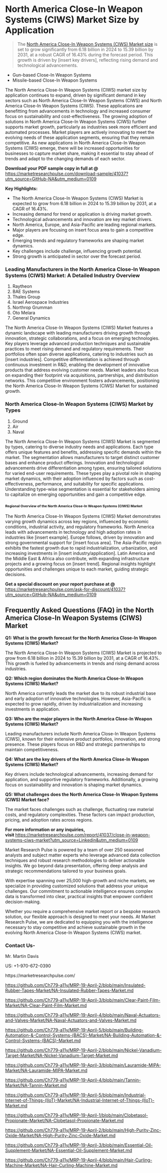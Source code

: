 <h1>North America Close-In Weapon Systems (CIWS) Market&nbsp;Size by Application</h1><blockquote><p>The <a href="https://marketresearchpulse.com/download-sample/41037?utm_source=GitHub-NA&amp;utm_medium=0109">North America Close-In Weapon Systems (CIWS) Market size</a> is set to grow significantly from 6.18 billion in 2024 to 15.39 billion by 2031, at a robust CAGR of 16.43% during the forecast period. This growth is driven by [insert key drivers], reflecting rising demand and technological advancements.</p></blockquote><ul><li>Gun-based Close-In Weapon Systems <li> Missile-based Close-In Weapon Systems</li></ul><p>The North America Close-In Weapon Systems (CIWS) market size by application continues to expand, driven by significant demand in key sectors such as North America Close-In Weapon Systems (CIWS) and North America Close-In Weapon Systems (CIWS). These applications are benefitting from advancements in technology and increased consumer focus on sustainability and cost-effectiveness. The growing adoption of solutions in North America Close-In Weapon Systems (CIWS) further supports market growth, particularly as industries seek more efficient and automated processes. Market players are actively innovating to meet the evolving needs of these application segments, ensuring that they remain competitive. As new applications in North America Close-In Weapon Systems (CIWS) emerge, there will be increased opportunities for businesses to capture market share, making it essential to stay ahead of trends and adapt to the changing demands of each sector.</p><p><strong>Download your PDF sample copy in full at @ </strong><a href="https://marketresearchpulse.com/download-sample/41037?utm_source=GitHub-NA&amp;utm_medium=0109">https://marketresearchpulse.com/download-sample/41037?utm_source=GitHub-NA&amp;utm_medium=0109</a></p><p><strong>Key Highlights: </strong></p><ul><li>The North America Close-In Weapon Systems (CIWS) Market is expected to grow from 6.18 billion in 2024 to 15.39 billion by 2031, at a CAGR of 16.43%.</li><li>Increasing demand for trend or application is driving market growth.</li><li>Technological advancements and innovation are key market drivers.</li><li>North America, Europe, and Asia-Pacific are leading regional markets.</li><li>Major players are focusing on insert focus area to gain a competitive edge.</li><li>Emerging trends and regulatory frameworks are shaping market dynamics.</li><li>Key challenges include challenge, influencing growth potential.</li><li>Strong growth is anticipated in sector over the forecast period.</li></ul><h3>Leading Manufacturers in the North America Close-In Weapon Systems (CIWS) Market: A Detailed Industry Overview</h3><ol><li>Raytheon</li><li>BAE Systems</li><li>Thales Group</li><li>Israel Aerospace Industries</li><li>Northrop Grumman</li><li>Oto Melara</li><li>General Dynamics</li></ol><div class="flex max-w-full flex-col flex-grow"><div class="min-h-8 text-message flex w-full flex-col items-end gap-2 whitespace-normal break-words [.text-message+&amp;]:mt-5" dir="auto" data-message-author-role="assistant" data-message-id="fd8432e4-4910-450d-b182-61b7bfb0a01f" data-message-model-slug="gpt-4o"><div class="flex w-full flex-col gap-1 empty:hidden first:pt-[3px]"><div class="markdown prose w-full break-words dark:prose-invert light"><p>The North America Close-In Weapon Systems (CIWS) Market features a dynamic landscape with leading manufacturers driving growth through innovation, strategic collaborations, and a focus on emerging technologies. Key players leverage advanced production techniques and sustainable practices to meet rising demand and regulatory requirements. Their portfolios often span diverse applications, catering to industries such as [insert industries]. Competitive differentiation is achieved through continuous investment in R&amp;D, enabling the development of innovative products that address evolving customer needs. Market leaders also focus on expanding their footprint via acquisitions, partnerships, and distribution networks. This competitive environment fosters advancements, positioning the North America Close-In Weapon Systems (CIWS) Market for sustained growth.</p></div></div></div></div><h3>North America Close-In Weapon Systems (CIWS) Market by Types</h3><ol><li>Ground <li> Air <li> Naval</li></ol><div class="flex max-w-full flex-col flex-grow"><div class="min-h-8 text-message flex w-full flex-col items-end gap-2 whitespace-normal break-words [.text-message+&amp;]:mt-5" dir="auto" data-message-author-role="assistant" data-message-id="084470be-0bb7-4664-bddf-5156b4f41249" data-message-model-slug="gpt-4o-mini"><div class="flex w-full flex-col gap-1 empty:hidden first:pt-[3px]"><div class="markdown prose w-full break-words dark:prose-invert light"><p>The North America Close-In Weapon Systems (CIWS) Market is segmented by types, catering to diverse industry needs and applications. Each type offers unique features and benefits, addressing specific demands within the market. The segmentation allows manufacturers to target distinct customer bases and enhance product offerings. Innovation and technological advancements drive differentiation among types, ensuring tailored solutions for varied end-user requirements. These types play a pivotal role in shaping market dynamics, with their adoption influenced by factors such as cost-effectiveness, performance, and suitability for specific applications. Understanding type-wise segmentation is essential for stakeholders aiming to capitalize on emerging opportunities and gain a competitive edge.</p></div></div></div></div><h3><span style="font-size: 11px;">Regional Overview of the North America Close-In Weapon Systems (CIWS) Market</span></h3><div class="flex max-w-full flex-col flex-grow"><div class="min-h-8 text-message flex w-full flex-col items-end gap-2 whitespace-normal break-words [.text-message+&amp;]:mt-5" dir="auto" data-message-author-role="assistant" data-message-id="e9038762-ce64-4e30-91c9-9bd413514231" data-message-model-slug="gpt-4o-mini"><div class="flex w-full flex-col gap-1 empty:hidden first:pt-[3px]"><div class="markdown prose w-full break-words dark:prose-invert light"><p>The North America Close-In Weapon Systems (CIWS) Market demonstrates varying growth dynamics across key regions, influenced by economic conditions, industrial activity, and regulatory frameworks. North America leads with advancements in technology and high adoption rates in industries like [insert example]. Europe follows, driven by innovation and strong governmental support for [insert focus area]. The Asia-Pacific region exhibits the fastest growth due to rapid industrialization, urbanization, and increasing investments in [insert industry/application]. Latin America and the Middle East &amp; Africa also contribute, with expanding infrastructure projects and a growing focus on [insert trend]. Regional insights highlight opportunities and challenges unique to each market, guiding strategic decisions.</p></div></div></div></div><p><strong>Get a special discount on your report purchase at @ </strong><a href="https://marketresearchpulse.com/ask-for-discount/41037?utm_source=GitHub-NA&amp;utm_medium=0109">https://marketresearchpulse.com/ask-for-discount/41037?utm_source=GitHub-NA&amp;utm_medium=0109</a></p><h2>Frequently Asked Questions (FAQ) in the North America Close-In Weapon Systems (CIWS) Market</h2><p><strong>Q1: What is the growth forecast for the North America Close-In Weapon Systems (CIWS) Market?</strong></p><p>The North America Close-In Weapon Systems (CIWS) Market is projected to grow from 6.18 billion in 2024 to 15.39 billion by 2031, at a CAGR of 16.43%. This growth is fueled by advancements in trends and rising demand across industries.</p><p><strong>Q2: Which region dominates the North America Close-In Weapon Systems (CIWS) Market?</strong></p><p>North America currently leads the market due to its robust industrial base and early adoption of innovative technologies. However, Asia-Pacific is expected to grow rapidly, driven by industrialization and increasing investments in application.</p><p><strong>Q3: Who are the major players in the North America Close-In Weapon Systems (CIWS) Market?</strong></p><p>Leading manufacturers include North America Close-In Weapon Systems (CIWS), known for their extensive product portfolios, innovation, and strong presence. These players focus on R&amp;D and strategic partnerships to maintain competitiveness.</p><p><strong>Q4: What are the key drivers of the North America Close-In Weapon Systems (CIWS) Market?</strong></p><p>Key drivers include technological advancements, increasing demand for application, and supportive regulatory frameworks. Additionally, a growing focus on sustainability and innovation is shaping market dynamics.</p><p><strong>Q5: What challenges does the North America Close-In Weapon Systems (CIWS) Market face?</strong></p><p>The market faces challenges such as challenge, fluctuating raw material costs, and regulatory complexities. These factors can impact production, pricing, and adoption rates across regions.</p><p><strong>For more information or any inquiries, visit&nbsp;</strong><a href="https://marketresearchpulse.com/report/41037/close-in-weapon-systems-ciws-market?utm_source=Linkedin&utm_medium=0109">https://marketresearchpulse.com/report/41037/close-in-weapon-systems-ciws-market?utm_source=Linkedin&utm_medium=0109</a></p><p>Market Research Pulse is powered by a team of over 250 seasoned analysts and subject matter experts who leverage advanced data collection techniques and robust research methodologies to deliver actionable insights. We go beyond data presentation, offering deep analysis and strategic recommendations tailored to your business goals.</p><p>With expertise spanning over 25,000 high-growth and niche markets, we specialize in providing customized solutions that address your unique challenges. Our commitment to actionable intelligence ensures complex data is transformed into clear, practical insights that empower confident decision-making.</p><p>Whether you require a comprehensive market report or a bespoke research solution, our flexible approach is designed to meet your needs. At Market Research Pulse, we are dedicated to equipping you with the intelligence necessary to stay competitive and achieve sustainable growth in the evolving North America Close-In Weapon Systems (CIWS) market.</p><h3><strong>Contact Us-</strong></h3><p>Mr. Martin Davis</p><p>US: +1-970-672-0390</p><p>https://marketresearchpulse.com/</p><p><a href="https://github.com/Ch779-a11y/MRP-19-April-2/blob/main/Insulated-Rubber-Tapes-Market/NA-Insulated-Rubber-Tapes-Market.md">https://github.com/Ch779-a11y/MRP-19-April-2/blob/main/Insulated-Rubber-Tapes-Market/NA-Insulated-Rubber-Tapes-Market.md</a></p><p><a href="https://github.com/Ch779-a11y/MRP-19-April-3/blob/main/Clear-Paint-Film-Market/NA-Clear-Paint-Film-Market.md">https://github.com/Ch779-a11y/MRP-19-April-3/blob/main/Clear-Paint-Film-Market/NA-Clear-Paint-Film-Market.md</a></p><p><a href="https://github.com/Ch779-a11y/MRP-19-April-4/blob/main/Naval-Actuators-and-Valves-Market/NA-Naval-Actuators-and-Valves-Market.md">https://github.com/Ch779-a11y/MRP-19-April-4/blob/main/Naval-Actuators-and-Valves-Market/NA-Naval-Actuators-and-Valves-Market.md</a></p><p><a href="https://github.com/Ch779-a11y/MRP-19-April-5/blob/main/Building-Automation-&-Control-Systems-(BACS)-Market/NA-Building-Automation-&-Control-Systems-(BACS)-Market.md">https://github.com/Ch779-a11y/MRP-19-April-5/blob/main/Building-Automation-&-Control-Systems-(BACS)-Market/NA-Building-Automation-&-Control-Systems-(BACS)-Market.md</a></p><p><a href="https://github.com/Ch779-a11y/MRP-19-April-2/blob/main/Nickel-Vanadium-Target-Market/NA-Nickel-Vanadium-Target-Market.md">https://github.com/Ch779-a11y/MRP-19-April-2/blob/main/Nickel-Vanadium-Target-Market/NA-Nickel-Vanadium-Target-Market.md</a></p><p><a href="https://github.com/Ch779-a11y/MRP-19-April-3/blob/main/Lauramide-MIPA-Market/NA-Lauramide-MIPA-Market.md">https://github.com/Ch779-a11y/MRP-19-April-3/blob/main/Lauramide-MIPA-Market/NA-Lauramide-MIPA-Market.md</a></p><p><a href="https://github.com/Ch779-a11y/MRP-19-April-4/blob/main/Tannin-Market/NA-Tannin-Market.md">https://github.com/Ch779-a11y/MRP-19-April-4/blob/main/Tannin-Market/NA-Tannin-Market.md</a></p><p><a href="https://github.com/Ch779-a11y/MRP-19-April-5/blob/main/Industrial-Internet-of-Things-(IIoT)-Market/NA-Industrial-Internet-of-Things-(IIoT)-Market.md">https://github.com/Ch779-a11y/MRP-19-April-5/blob/main/Industrial-Internet-of-Things-(IIoT)-Market/NA-Industrial-Internet-of-Things-(IIoT)-Market.md</a></p><p><a href="https://github.com/Ch779-a11y/MRP-19-April-1/blob/main/Clobetasol-Propionate-Market/NA-Clobetasol-Propionate-Market.md">https://github.com/Ch779-a11y/MRP-19-April-1/blob/main/Clobetasol-Propionate-Market/NA-Clobetasol-Propionate-Market.md</a></p><p><a href="https://github.com/Ch779-a11y/MRP-19-April-2/blob/main/High-Purity-Zinc-Oxide-Market/NA-High-Purity-Zinc-Oxide-Market.md">https://github.com/Ch779-a11y/MRP-19-April-2/blob/main/High-Purity-Zinc-Oxide-Market/NA-High-Purity-Zinc-Oxide-Market.md</a></p><p><a href="https://github.com/Ch779-a11y/MRP-19-April-3/blob/main/Essential-Oil-Supplement-Market/NA-Essential-Oil-Supplement-Market.md">https://github.com/Ch779-a11y/MRP-19-April-3/blob/main/Essential-Oil-Supplement-Market/NA-Essential-Oil-Supplement-Market.md</a></p><p><a href="https://github.com/Ch779-a11y/MRP-19-April-4/blob/main/Hair-Curling-Machine-Market/NA-Hair-Curling-Machine-Market.md">https://github.com/Ch779-a11y/MRP-19-April-4/blob/main/Hair-Curling-Machine-Market/NA-Hair-Curling-Machine-Market.md</a></p>

